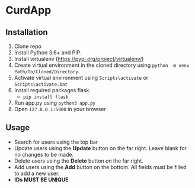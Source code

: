 # CurdApp

## Installation
1. Clone repo
1. Install Python 3.6+ and PIP. 
2. Install virtualenv (https://pypi.org/project/virtualenv/)  
4. Create virtual environment in the cloned directory using `python -m venv Path/To/Cloned/Directory`.
6. Activate virtual environment using `Scripts\activate` or `Scripts\activate.bat`
7. Install required packages flask.
    - `pip install flask`
8. Run app.py using `python3 app.py`
9. Open `127.0.0.1:5000` in your browser

## Usage
- Search for users using the top bar
- Update users using the **Update** button on the far right. Leave blank for no changes to be made.
- Delete users using the **Delete** button on the far right.
- Add users using the **Add** button on the bottom. All fields must be filled to add a new user.
- **IDs MUST BE UNIQUE**
